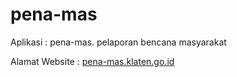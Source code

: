 # pena-mas

Aplikasi : pena-mas. pelaporan bencana masyarakat

Alamat Website : [pena-mas.klaten.go.id](https://pena-mas.klaten.go.id)
